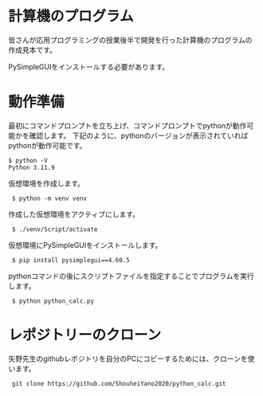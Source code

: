 # 計算機のプログラム

皆さんが応用プログラミングの授業後半で開発を行った計算機のプログラムの
作成見本です。

PySimpleGUIをインストールする必要があります。

# 動作準備

最初にコマンドプロンプトを立ち上げ、コマンドプロンプトでpythonが動作可能かを確認します。
下記のように、pythonのバージョンが表示されていればpythonが動作可能です。

```
$ python -V
Python 3.11.9
```

仮想環境を作成します。

```
 $ python -m venv venv 
```

作成した仮想環境をアクティブにします。

```
 $ ./venv/Script/activate
```

仮想環境にPySimpleGUIをインストールします。

```
 $ pip install pysimplegui==4.60.5
```

pythonコマンドの後にスクリプトファイルを指定することでプログラムを実行します。

```
 $ python python_calc.py
```

# レポジトリーのクローン

矢野先生のgithubレポジトリを自分のPCにコピーするためには、クローンを使います。

```
 git clone https://github.com/ShouheiYano2020/python_calc.git
```